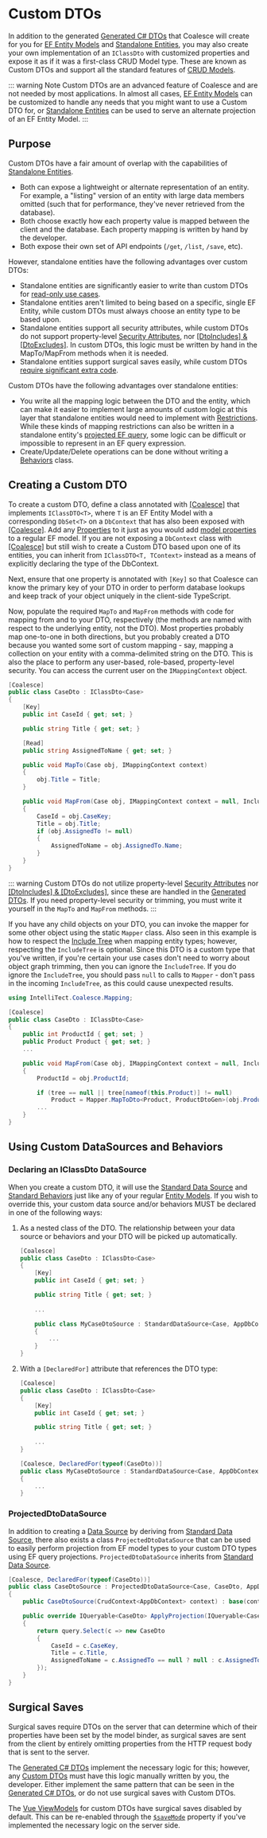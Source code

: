 # Custom DTOs

<!-- MARKER:summary -->
In addition to the generated [Generated C# DTOs](/stacks/agnostic/dtos.md) that Coalesce will create for you for [EF Entity Models](/modeling/model-types/entities.md) and [Standalone Entities](/modeling/model-types/standalone-entities.md), you may also create your own implementation of an `IClassDto` with customized properties and expose it as if it was a first-class CRUD Model type. These are known as Custom DTOs and support all the standard features of [CRUD Models](/modeling/model-types/crud.md).

::: warning Note
Custom DTOs are an advanced feature of Coalesce and are not needed by most applications. In almost all cases, [EF Entity Models](/modeling/model-types/entities.md) can be customized to handle any needs that you might want to use a Custom DTO for, or [Standalone Entities](/modeling/model-types/standalone-entities.md) can be used to serve an alternate projection of an EF Entity Model.
:::
<!-- MARKER:summary-end -->

## Purpose

Custom DTOs have a fair amount of overlap with the capabilities of [Standalone Entities](/modeling/model-types/standalone-entities.md).

- Both can expose a lightweight or alternate representation of an entity. For example, a "listing" version of an entity with large data members omitted (such that for performance, they've never retrieved from the database).
- Both choose exactly how each property value is mapped between the client and the database. Each property mapping is written by hand by the developer.
- Both expose their own set of API endpoints (`/get`, `/list`, `/save`, etc).

However, standalone entities have the following advantages over custom DTOs:

- Standalone entities are significantly easier to write than custom DTOs for [read-only use cases](./standalone-entities.md#read-only-with-ef-backing-store).
- Standalone entities aren't limited to being based on a specific, single EF Entity, while custom DTOs must always choose an entity type to be based upon.
- Standalone entities support all security attributes, while custom DTOs do not support property-level [Security Attributes](/modeling/model-components/attributes/security-attribute.md), nor [[DtoIncludes] & [DtoExcludes]](/modeling/model-components/attributes/dto-includes-excludes.md). In custom DTOs, this logic must be written by hand in the MapTo/MapFrom methods when it is needed.
- Standalone entities support surgical saves easily, while custom DTOs [require significant extra code](#surgical-saves).

Custom DTOs have the following advantages over standalone entities:

- You write all the mapping logic between the DTO and the entity, which can make it easier to implement large amounts of custom logic at this layer that standalone entities would need to implement with [Restrictions](/modeling/model-components/attributes/restrict.md). While these kinds of mapping restrictions can also be written in a standalone entity's [projected EF query](https://learn.microsoft.com/en-us/ef/core/performance/efficient-querying#project-only-properties-you-need), some logic can be difficult or impossible to represent in an EF query expression.
- Create/Update/Delete operations can be done without writing a [Behaviors](/modeling/model-components/behaviors.md) class.



## Creating a Custom DTO

To create a custom DTO, define a class annotated with [[Coalesce]](/modeling/model-components/attributes/coalesce.md) that implements `IClassDTO<T>`, where `T` is an EF Entity Model with a corresponding `DbSet<T>` on a `DbContext` that has also been exposed with [[Coalesce]](/modeling/model-components/attributes/coalesce.md). Add any [Properties](/modeling/model-components/properties.md) to it just as you would add [model properties](/modeling/model-components/properties.md) to a regular EF model. If you are not exposing a `DbContext` class with [[Coalesce]](/modeling/model-components/attributes/coalesce.md) but still wish to create a Custom DTO based upon one of its entities, you can inherit from `IClassDTO<T, TContext>` instead as a means of explicitly declaring the type of the DbContext.

Next, ensure that one property is annotated with `[Key]` so that Coalesce can know the primary key of your DTO in order to perform database lookups and keep track of your object uniquely in the client-side TypeScript.

Now, populate the required `MapTo` and `MapFrom` methods with code for mapping from and to your DTO, respectively (the methods are named with respect to the underlying entity, not the DTO). Most properties probably map one-to-one in both directions, but you probably created a DTO because you wanted some sort of custom mapping - say, mapping a collection on your entity with a comma-delimited string on the DTO. This is also the place to perform any user-based, role-based, property-level security. You can access the current user on the `IMappingContext` object. 

``` c#
[Coalesce]
public class CaseDto : IClassDto<Case>
{
    [Key]
    public int CaseId { get; set; }

    public string Title { get; set; }

    [Read]
    public string AssignedToName { get; set; }

    public void MapTo(Case obj, IMappingContext context)
    {
        obj.Title = Title;
    }

    public void MapFrom(Case obj, IMappingContext context = null, IncludeTree tree = null)
    {
        CaseId = obj.CaseKey;
        Title = obj.Title;
        if (obj.AssignedTo != null)
        {
            AssignedToName = obj.AssignedTo.Name;
        }
    }
}
```

::: warning
Custom DTOs do not utilize property-level [Security Attributes](/modeling/model-components/attributes/security-attribute.md) nor [[DtoIncludes] & [DtoExcludes]](/modeling/model-components/attributes/dto-includes-excludes.md), since these are handled in the [Generated DTOs](/stacks/agnostic/dtos.md). If you need property-level security or trimming, you must write it yourself in the `MapTo` and `MapFrom` methods.
:::

If you have any child objects on your DTO, you can invoke the mapper for some other object using the static `Mapper` class. Also seen in this example is how to respect the [Include Tree](/concepts/include-tree.md) when mapping entity types; however, respecting the `IncludeTree` is optional. Since this DTO is a custom type that you've written, if you're certain your use cases don't need to worry about object graph trimming, then you can ignore the `IncludeTree`. If you do ignore the `IncludeTree`, you should pass `null` to calls to `Mapper` - don't pass in the incoming `IncludeTree`, as this could cause unexpected results.

``` c#
using IntelliTect.Coalesce.Mapping;

[Coalesce]
public class CaseDto : IClassDto<Case>
{
    public int ProductId { get; set; }
    public Product Product { get; set; }
    ...

    public void MapFrom(Case obj, IMappingContext context = null, IncludeTree tree = null)
    {
        ProductId = obj.ProductId;

        if (tree == null || tree[nameof(this.Product)] != null)
            Product = Mapper.MapToDto<Product, ProductDtoGen>(obj.Product, context, tree?[nameof(this.Product)]
        ...
    }
}
```

## Using Custom DataSources and Behaviors

### Declaring an IClassDto DataSource

When you create a custom DTO, it will use the [Standard Data Source](/modeling/model-components/data-sources.md#standard-data-source) and [Standard Behaviors](/modeling/model-components/behaviors.md#standard-behaviors) just like any of your regular [Entity Models](/modeling/model-types/entities.md). If you wish to override this, your custom data source and/or behaviors MUST be declared in one of the following ways:

1. As a nested class of the DTO. The relationship between your data source or behaviors and your DTO will be picked up automatically.

    ``` c#
    [Coalesce]
    public class CaseDto : IClassDto<Case>
    {
        [Key]
        public int CaseId { get; set; }

        public string Title { get; set; }
        
        ...

        public class MyCaseDtoSource : StandardDataSource<Case, AppDbContext>
        {
            ...
        }
    }
    ```

2. With a `[DeclaredFor]` attribute that references the DTO type:

    ``` c#
    [Coalesce]
    public class CaseDto : IClassDto<Case>
    {
        [Key]
        public int CaseId { get; set; }

        public string Title { get; set; }
        
        ...
    }

    [Coalesce, DeclaredFor(typeof(CaseDto))]
    public class MyCaseDtoSource : StandardDataSource<Case, AppDbContext>
    {
        ...
    }
    ```

### ProjectedDtoDataSource

In addition to creating a [Data Source](/modeling/model-components/data-sources.md) by deriving from [Standard Data Source](/modeling/model-components/data-sources.md#standard-data-source), there also exists a class `ProjectedDtoDataSource` that can be used to easily perform projection from EF model types to your custom DTO types using EF query projections. `ProjectedDtoDataSource` inherits from [Standard Data Source](/modeling/model-components/data-sources.md#standard-data-source).

``` c#
[Coalesce, DeclaredFor(typeof(CaseDto))]
public class CaseDtoSource : ProjectedDtoDataSource<Case, CaseDto, AppDbContext>
{
    public CaseDtoSource(CrudContext<AppDbContext> context) : base(context) { }

    public override IQueryable<CaseDto> ApplyProjection(IQueryable<Case> query, IDataSourceParameters parameters)
    {
        return query.Select(c => new CaseDto
        {
            CaseId = c.CaseKey,
            Title = c.Title,
            AssignedToName = c.AssignedTo == null ? null : c.AssignedTo.Name
        });
    }
}
```

## Surgical Saves

<!-- MARKER:surgical-saves-warning -->
Surgical saves require DTOs on the server that can determine which of their properties have been set by the model binder, as surgical saves are sent from the client by entirely omitting properties from the HTTP request body that is sent to the server.

The [Generated C# DTOs](/stacks/agnostic/dtos.md) implement the necessary logic for this; however, any [Custom DTOs](/modeling/model-types/dtos.md) must have this logic manually written by you, the developer. Either implement the same pattern that can be seen in the [Generated C# DTOs](/stacks/agnostic/dtos.md), or do not use surgical saves with Custom DTOs.
<!-- MARKER:end-surgical-saves-warning -->

The [Vue ViewModels](../../stacks/vue/layers/viewmodels.md) for custom DTOs have surgical saves disabled by default. This can be re-enabled through the [`$saveMode`](/stacks/vue/layers/viewmodels.md#member-_savemode) property if you've implemented the necessary logic on the server side.